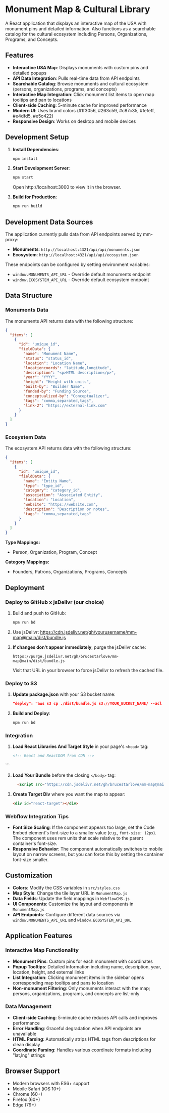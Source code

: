 # Monument Map & Cultural Library

A React application that displays an interactive map of the USA with monument pins and detailed information. Also functions as a searchable catalog for the cultural ecosystem including Persons, Organizations, Programs, and Concepts.

## Features

- **Interactive USA Map**: Displays monuments with custom pins and detailed popups
- **API Data Integration**: Pulls real-time data from API endpoints
- **Searchable Catalog**: Browse monuments and cultural ecosystem (persons, organizations, programs, and concepts)
- **Interactive Map Integration**: Click monument list items to open map tooltips and pan to locations
- **Client-side Caching**: 5-minute cache for improved performance
- **Modern UI**: Uses brand colors (#1f3056, #263c59, #c87c35, #fefeff, #e4dfd5, #e5c422)
- **Responsive Design**: Works on desktop and mobile devices

## Development Setup

1. **Install Dependencies**:

   ```bash
   npm install
   ```

2. **Start Development Server**:

   ```bash
   npm start
   ```

   Open http://localhost:3000 to view it in the browser.

3. **Build for Production**:
   ```bash
   npm run build
   ```

## Development Data Sources

The application currently pulls data from API endpoints served by mm-proxy:

- **Monuments**: `http://localhost:4321/api/api/monuments.json`
- **Ecosystem**: `http://localhost:4321/api/api/ecosystem.json`

These endpoints can be configured by setting environment variables:

- `window.MONUMENTS_API_URL` - Override default monuments endpoint
- `window.ECOSYSTEM_API_URL` - Override default ecosystem endpoint

## Data Structure

### Monuments Data

The monuments API returns data with the following structure:

```json
{
  "items": [
    {
      "id": "unique_id",
      "fieldData": {
        "name": "Monument Name",
        "status": "status_id",
        "location": "Location Name",
        "locationcoords": "latitude,longitude",
        "description": "<p>HTML description</p>",
        "year": "YYYY",
        "height": "Height with units",
        "built-by": "Builder Name",
        "funded-by": "Funding Source",
        "conceptualized-by": "Conceptualizer",
        "tags": "comma,separated,tags",
        "link-2": "https://external-link.com"
      }
    }
  ]
}
```

### Ecosystem Data

The ecosystem API returns data with the following structure:

```json
{
  "items": [
    {
      "id": "unique_id",
      "fieldData": {
        "name": "Entity Name",
        "type": "type_id",
        "category": "category_id",
        "association": "Associated Entity",
        "location": "Location",
        "website": "https://website.com",
        "description": "Description or notes",
        "tags": "comma,separated,tags"
      }
    }
  ]
}
```

**Type Mappings:**

- Person, Organization, Program, Concept

**Category Mappings:**

- Founders, Patrons, Organizations, Programs, Concepts

## Deployment

### Deploy to GitHub x jsDelivr (our choice)

1. Build and push to GitHub:
   ```bash
   npm run bd
   ```

2. Use jsDelivr: https://cdn.jsdelivr.net/gh/yourusername/mm-map@main/dist/bundle.js

3. **If changes don't appear immediately**, purge the jsDelivr cache:
   ```
   https://purge.jsdelivr.net/gh/brucestarlove/mm-map@main/dist/bundle.js
   ```
   Visit that URL in your browser to force jsDelivr to refresh the cached file.

### Deploy to S3

1. **Update package.json** with your S3 bucket name:

   ```json
   "deploy": "aws s3 cp ./dist/bundle.js s3://YOUR_BUCKET_NAME/ --acl public-read"
   ```

2. **Build and Deploy**:
   ```bash
   npm run bd
   ```

### Integration

1. **Load React Libraries And Target Style** in your page's `<head>` tag:

   ```html
   <!-- React and ReactDOM from CDN -->
  <script src="https://unpkg.com/react@19.1.1/umd/react.production.min.js" crossorigin></script>
  <script src="https://unpkg.com/react-dom@19.1.1/umd/react-dom.production.min.js" crossorigin></script>
  <!-- Leaflet CSS for the map -->
  <link rel="stylesheet" href="https://unpkg.com/leaflet@1.9.4/dist/leaflet.css" />
  <style>
    #react-target {
      width: 100%;
      height: 80vh;
      min-height: 600px;
      border-radius: 12px;
      overflow: hidden;
      box-shadow: 0 8px 32px rgba(31, 48, 86, 0.2);
    }
  </style>
   ```

2. **Load Your Bundle** before the closing `</body>` tag:

   ```html
     <script src="https://cdn.jsdelivr.net/gh/brucestarlove/mm-map@main/dist/bundle.js"></script>
   ```

3. **Create Target Div** where you want the map to appear:

   ```html
   <div id="react-target"></div>
   ```

### Webflow Integration Tips

- **Font Size Scaling**: If the component appears too large, set the Code Embed element's font-size to a smaller value (e.g., `font-size: 12px`). The component uses rem units that scale relative to the parent container's font-size.
- **Responsive Behavior**: The component automatically switches to mobile layout on narrow screens, but you can force this by setting the container font-size smaller.

## Customization

- **Colors**: Modify the CSS variables in `src/styles.css`
- **Map Style**: Change the tile layer URL in `MonumentMap.js`
- **Data Fields**: Update the field mappings in `WebflowCMS.js`
- **UI Components**: Customize the layout and components in `MonumentMap.js`
- **API Endpoints**: Configure different data sources via `window.MONUMENTS_API_URL` and `window.ECOSYSTEM_API_URL`

## Application Features

### Interactive Map Functionality

- **Monument Pins**: Custom pins for each monument with coordinates
- **Popup Tooltips**: Detailed information including name, description, year, location, height, and external links
- **List Integration**: Clicking monument items in the sidebar opens corresponding map tooltips and pans to location
- **Non-monument Filtering**: Only monuments interact with the map; persons, organizations, programs, and concepts are list-only

### Data Management

- **Client-side Caching**: 5-minute cache reduces API calls and improves performance
- **Error Handling**: Graceful degradation when API endpoints are unavailable
- **HTML Parsing**: Automatically strips HTML tags from descriptions for clean display
- **Coordinate Parsing**: Handles various coordinate formats including "lat,lng" strings

## Browser Support

- Modern browsers with ES6+ support
- Mobile Safari (iOS 10+)
- Chrome (60+)
- Firefox (60+)
- Edge (79+)
